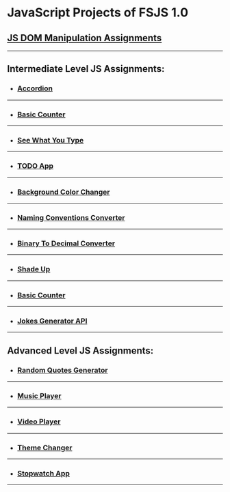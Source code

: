 # JavaScript Projects of FSJS 1.0

## [JS DOM Manipulation Assignments](https://github.com/yashPundhir/JS_DOM_Manipulation_Assignments)

---

## Intermediate Level JS Assignments:

- ### [Accordion](https://github.com/yashPundhir/Accordion)

---

- ### [Basic Counter](https://github.com/yashPundhir/Basic_Counter)

---

- ### [See What You Type](https://github.com/yashPundhir/See_What_You_Type)

---

- ### [TODO App](https://github.com/yashPundhir/TODO_App)

---

- ### [Background Color Changer](https://github.com/yashPundhir/Background_Color_Changer)

---

- ### [Naming Conventions Converter](https://github.com/yashPundhir/Naming_Conventions_Converter)

---

- ### [Binary To Decimal Converter](https://github.com/yashPundhir/Binary_To_Decimal_Converter)

---

- ### [Shade Up](https://github.com/yashPundhir/Shade_Up)

---

- ### [Basic Counter](https://github.com/yashPundhir/Basic_Counter)

---

- ### [Jokes Generator API](https://github.com/yashPundhir/Jokes_Generator-API)

---

## Advanced Level JS Assignments:

- ### [Random Quotes Generator](https://github.com/yashPundhir/Random_Quotes_Generator)

---

- ### [Music Player](https://github.com/yashPundhir/Music_Player)

---

- ### [Video Player](https://github.com/yashPundhir/Video_Player)

---

- ### [Theme Changer](https://github.com/yashPundhir/Theme_Changer)

---

- ### [Stopwatch App](https://github.com/yashPundhir/Stopwatch_App)

---
